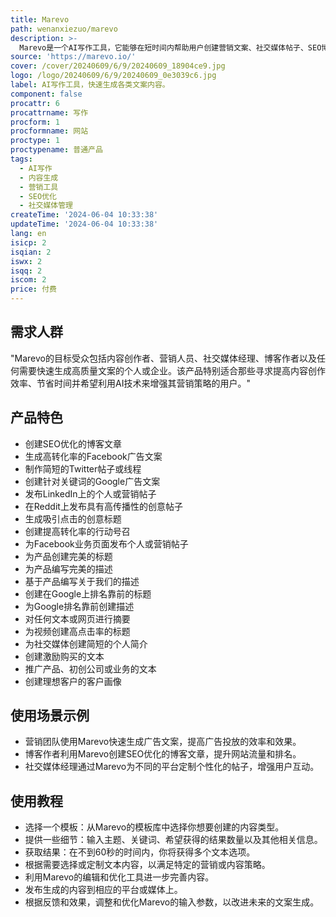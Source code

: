 ```yaml
---
title: Marevo
path: wenanxiezuo/marevo
description: >-
  Marevo是一个AI写作工具，它能够在短时间内帮助用户创建营销文案、社交媒体帖子、SEO博客、标题等。通过使用AI技术，Marevo能够显著提高内容创作的效率，节省用户的时间，并提高生产力。产品提供多种模板和选项，以适应不同的内容创建需求，从简短的推文到详细的产品描述，Marevo都能提供帮助。此外，Marevo还提供了文本摘要、视频标题生成、个人简介创建等功能，以满足更广泛的内容创作需求。
source: 'https://marevo.io/'
cover: /cover/20240609/6/9/20240609_18904ce9.jpg
logo: /logo/20240609/6/9/20240609_0e3039c6.jpg
label: AI写作工具，快速生成各类文案内容。
component: false
procattr: 6
procattrname: 写作
procform: 1
procformname: 网站
proctype: 1
proctypename: 普通产品
tags:
  - AI写作
  - 内容生成
  - 营销工具
  - SEO优化
  - 社交媒体管理
createTime: '2024-06-04 10:33:38'
updateTime: '2024-06-04 10:33:38'
lang: en
isicp: 2
isqian: 2
iswx: 2
isqq: 2
iscom: 2
price: 付费
---
```




## 需求人群
"Marevo的目标受众包括内容创作者、营销人员、社交媒体经理、博客作者以及任何需要快速生成高质量文案的个人或企业。该产品特别适合那些寻求提高内容创作效率、节省时间并希望利用AI技术来增强其营销策略的用户。"

## 产品特色
* 创建SEO优化的博客文章
* 生成高转化率的Facebook广告文案
* 制作简短的Twitter帖子或线程
* 创建针对关键词的Google广告文案
* 发布LinkedIn上的个人或营销帖子
* 在Reddit上发布具有高传播性的创意帖子
* 生成吸引点击的创意标题
* 创建提高转化率的行动号召
* 为Facebook业务页面发布个人或营销帖子
* 为产品创建完美的标题
* 为产品编写完美的描述
* 基于产品编写关于我们的描述
* 创建在Google上排名靠前的标题
* 为Google排名靠前创建描述
* 对任何文本或网页进行摘要
* 为视频创建高点击率的标题
* 为社交媒体创建简短的个人简介
* 创建激励购买的文本
* 推广产品、初创公司或业务的文本
* 创建理想客户的客户画像

## 使用场景示例
* 营销团队使用Marevo快速生成广告文案，提高广告投放的效率和效果。
* 博客作者利用Marevo创建SEO优化的博客文章，提升网站流量和排名。
* 社交媒体经理通过Marevo为不同的平台定制个性化的帖子，增强用户互动。

## 使用教程
* 选择一个模板：从Marevo的模板库中选择你想要创建的内容类型。
* 提供一些细节：输入主题、关键词、希望获得的结果数量以及其他相关信息。
* 获取结果：在不到60秒的时间内，你将获得多个文本选项。
* 根据需要选择或定制文本内容，以满足特定的营销或内容策略。
* 利用Marevo的编辑和优化工具进一步完善内容。
* 发布生成的内容到相应的平台或媒体上。
* 根据反馈和效果，调整和优化Marevo的输入参数，以改进未来的文案生成。

  
